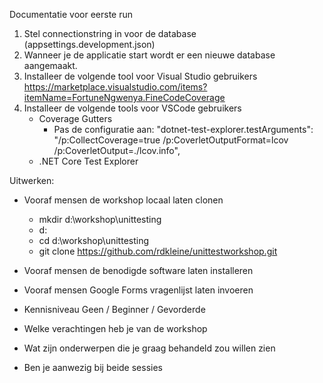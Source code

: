 Documentatie voor eerste run
1. Stel connectionstring in voor de database (appsettings.development.json)
2. Wanneer je de applicatie start wordt er een nieuwe database aangemaakt.
3. Installeer de volgende tool voor Visual Studio gebruikers
   https://marketplace.visualstudio.com/items?itemName=FortuneNgwenya.FineCodeCoverage
4. Installeer de volgende tools voor VSCode gebruikers
   - Coverage Gutters
     - Pas de configuratie aan: 
       "dotnet-test-explorer.testArguments": "/p:CollectCoverage=true /p:CoverletOutputFormat=lcov /p:CoverletOutput=./lcov.info",
   - .NET Core Test Explorer

Uitwerken:
- Vooraf mensen de workshop locaal laten clonen
  - mkdir d:\workshop\unittesting
  - d:
  - cd d:\workshop\unittesting
  - git clone https://github.com/rdkleine/unittestworkshop.git

- Vooraf mensen de benodigde software laten installeren

- Vooraf mensen Google Forms vragenlijst laten invoeren
 - Kennisniveau Geen / Beginner / Gevorderde 
 - Welke verachtingen heb je van de workshop
 - Wat zijn onderwerpen die je graag behandeld zou willen zien
 - Ben je aanwezig bij beide sessies
